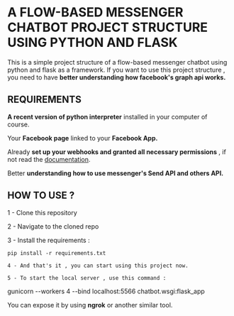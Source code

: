 # A FLOW-BASED MESSENGER CHATBOT PROJECT STRUCTURE USING PYTHON AND FLASK 

This is a simple project structure of a flow-based messenger chatbot using python and flask as a framework.
If you want to use this project structure , you need to have **better understanding how facebook's graph api works.**

## REQUIREMENTS
**A recent version of python interpreter** installed in your computer of course.

Your **Facebook page** linked to your **Facebook App.**

Already **set up your webhooks and granted all necessary permissions** , if not read the [documentation](https://developers.facebook.com/docs/).

Better **understanding how to use messenger's Send API and others API.**


## HOW TO USE ?
1 - Clone this repository

2 - Navigate to the cloned repo

3 - Install the requirements :

```
pip install -r requirements.txt

4 - And that's it , you can start using this project now.

5 - To start the local server , use this command :

```
gunicorn --workers 4 --bind localhost:5566 chatbot.wsgi:flask_app

You can expose it by using **ngrok** or another similar tool.